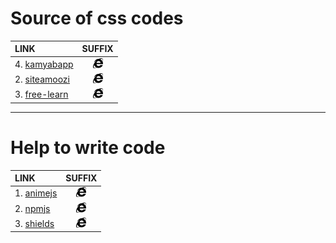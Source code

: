 # Source of css codes
|LINK|SUFFIX|
|:---|:----:|
|4. [kamyabapp](https://kamyabapp.ir/about/) | <img src="/svgs/brands/a_1/internet-explorer.svg" width="16" height="16" />|
|2. [siteamoozi](https://siteamoozi.com/) | <img src="/svgs/brands/a_1/internet-explorer.svg" width="16" height="16" />|
|3. [free-learn](https://free-learn.ir/)| <img src="/svgs/brands/a_1/internet-explorer.svg" width="16" height="16" />|

***

# Help to write code
|LINK|SUFFIX|
|:---|:------:|
|1. [animejs](https://animejs.com/)| <img src="/svgs/brands/a_1/internet-explorer.svg" width="16" height="16" />|
|2. [npmjs](https://www.npmjs.com/)| <img src="/svgs/brands/a_1/internet-explorer.svg" width="16" height="16" />|
|3. [shields](https://shields.io/) | <img src="/svgs/brands/a_1/internet-explorer.svg" width="16" height="16" />|
